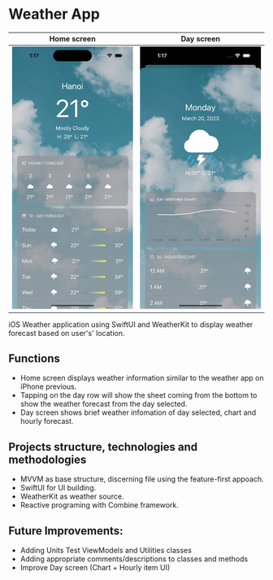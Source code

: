 # Weather App

Home screen                |  Day screen
:-------------------------:|:-------------------------:
![](ScreenShots/Home.png)  |  ![](ScreenShots/Day.png)

iOS Weather application using SwiftUI and WeatherKit to display weather forecast based on user's' location. 

## Functions
* Home screen displays weather information similar to the weather app on iPhone previous.
* Tapping on the day row will show the sheet coming from the bottom to show the weather forecast from the day selected.
* Day screen shows brief weather infomation of day selected, chart and hourly forecast.

## Projects structure, technologies and methodologies
* MVVM as base structure, discerning file using the feature-first appoach.
* SwiftUI for UI building.
* WeatherKit as weather source.
* Reactive programing with Combine framework.

## Future Improvements:
* Adding Units Test ViewModels and Utilities classes
* Adding appropriate comments/descriptions to classes and methods
* Improve Day screen (Chart + Hourly item UI)
